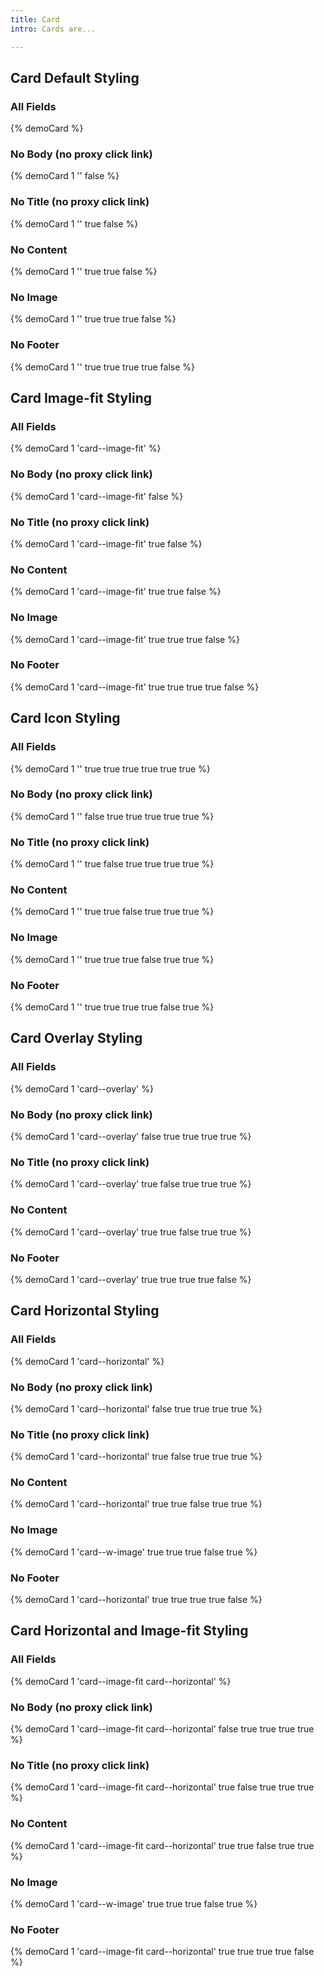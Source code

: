 ```yaml
---
title: Card
intro: Cards are...

---
```


<!-- card short code parameter order is -->
<!-- {% demoCard number modifier body title content image footer isIcon %} -->

<h2 class="h2">Card Default Styling</h2>

<h3 class="h3">All Fields</h3>
{% demoCard %}
<h3 class="h3">No Body (no proxy click link)</h3>
{% demoCard 1 '' false %}
<h3 class="h3">No Title (no proxy click link)</h3>
{% demoCard 1 '' true false %}
<h3 class="h3">No Content</h3>
{% demoCard 1 '' true true false %}
<h3 class="h3">No Image</h3>
{% demoCard 1 '' true true true false %}
<h3 class="h3">No Footer</h3>
{% demoCard 1 '' true true true true false %}

<h2 class="h2">Card Image-fit Styling</h2>

<h3 class="h3">All Fields</h3>
{% demoCard 1 'card--image-fit' %}
<h3 class="h3">No Body (no proxy click link)</h3>
{% demoCard 1 'card--image-fit' false %}
<h3 class="h3">No Title (no proxy click link)</h3>
{% demoCard 1 'card--image-fit' true false %}
<h3 class="h3">No Content</h3>
{% demoCard 1 'card--image-fit' true true false %}
<h3 class="h3">No Image</h3>
{% demoCard 1 'card--image-fit' true true true false %}
<h3 class="h3">No Footer</h3>
{% demoCard 1 'card--image-fit' true true true true false %}
<h2 class="h2">Card Icon Styling</h2>

<h3 class="h3">All Fields</h3>
{% demoCard 1 '' true true true true true true %}
<h3 class="h3">No Body (no proxy click link)</h3>
{% demoCard 1 '' false true true true true true %}
<h3 class="h3">No Title (no proxy click link)</h3>
{% demoCard 1 '' true false true true true true %}
<h3 class="h3">No Content</h3>
{% demoCard 1 '' true true false true true true %}
<h3 class="h3">No Image</h3>
{% demoCard 1 '' true true true false true true %}
<h3 class="h3">No Footer</h3>
{% demoCard 1 '' true true true true false true %}

<h2 class="h2">Card Overlay Styling</h2>

<h3 class="h3">All Fields</h3>
{% demoCard 1 'card--overlay' %}
<h3 class="h3">No Body (no proxy click link)</h3>
{% demoCard 1 'card--overlay' false true true true true %}
<h3 class="h3">No Title (no proxy click link)</h3>
{% demoCard 1 'card--overlay' true false true true true %}
<h3 class="h3">No Content</h3>
{% demoCard 1 'card--overlay' true true false true true %}
<h3 class="h3">No Footer</h3>
{% demoCard 1 'card--overlay' true true true true false %}

<h2 class="h2">Card Horizontal Styling</h2>

<h3 class="h3">All Fields</h3>
{% demoCard 1 'card--horizontal' %}
<h3 class="h3">No Body (no proxy click link)</h3>
{% demoCard 1 'card--horizontal' false true true true true %}
<h3 class="h3">No Title (no proxy click link)</h3>
{% demoCard 1 'card--horizontal' true false true true true %}
<h3 class="h3">No Content</h3>
{% demoCard 1 'card--horizontal' true true false true true %}
<h3 class="h3">No Image</h3>
{% demoCard 1 'card--w-image' true true true false true %}
<h3 class="h3">No Footer</h3>
{% demoCard 1 'card--horizontal' true true true true false %}

<h2 class="h2">Card Horizontal and Image-fit Styling</h2>

<h3 class="h3">All Fields</h3>
{% demoCard 1 'card--image-fit card--horizontal' %}
<h3 class="h3">No Body (no proxy click link)</h3>
{% demoCard 1 'card--image-fit card--horizontal' false true true true true %}
<h3 class="h3">No Title (no proxy click link)</h3>
{% demoCard 1 'card--image-fit card--horizontal' true false true true true %}
<h3 class="h3">No Content</h3>
{% demoCard 1 'card--image-fit card--horizontal' true true false true true %}
<h3 class="h3">No Image</h3>
{% demoCard 1 'card--w-image' true true true false true %}
<h3 class="h3">No Footer</h3>
{% demoCard 1 'card--image-fit card--horizontal' true true true true false %}
